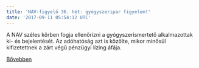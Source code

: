 ```yaml
---
title: 'NAV-figyelő 36. hét: gyógyszeripar figyelem!'
date: '2017-09-11 05:54:12 UTC'
---
```


A NAV széles körben fogja ellenőrizni a gyógyszerismertető alkalmazottak ki- és bejelentését. Az adóhatóság azt is közölte, mikor minősül kifizetettnek a zárt végű pénzügyi lízing áfája.


[Bővebben](http://ift.tt/2gWHJWF)
